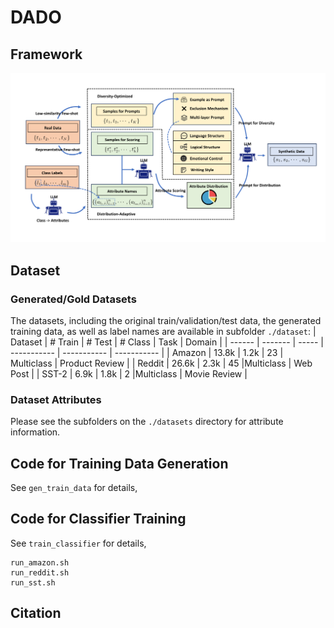 # DADO



## Framework
![DADO](figure/system.png)

## Dataset
### Generated/Gold Datasets
The datasets, including the original train/validation/test data, the generated training data, as well as label names are available in subfolder `./dataset`:
| Dataset | # Train | # Test | # Class | Task  | Domain |
| ------  | ------- | ----- | ----------- | ----------- | ----------- |
| Amazon | 13.8k | 1.2k | 23 | Multiclass | Product Review |
| Reddit | 26.6k | 2.3k | 45 |Multiclass | Web Post |
| SST-2 | 6.9k | 1.8k | 2 |Multiclass | Movie Review |



###  Dataset Attributes
Please see the subfolders on the `./datasets` directory for attribute information.

## Code for Training Data Generation
See `gen_train_data` for details,

## Code for Classifier Training
See `train_classifier` for details, 

```
run_amazon.sh
run_reddit.sh
run_sst.sh
```



## Citation

